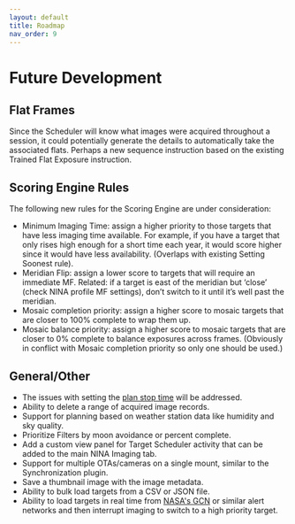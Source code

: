 ```yaml
---
layout: default
title: Roadmap
nav_order: 9
---
```


# Future Development

## Flat Frames

Since the Scheduler will know what images were acquired throughout a session, it could potentially generate the details to automatically take the associated flats.  Perhaps a new sequence instruction based on the existing Trained Flat Exposure instruction.

## Scoring Engine Rules
The following new rules for the Scoring Engine are under consideration:
* Minimum Imaging Time: assign a higher priority to those targets that have less imaging time available.  For example, if you have a target that only rises high enough for a short time each year, it would score higher since it would have less availability.  (Overlaps with existing Setting Soonest rule).
* Meridian Flip: assign a lower score to targets that will require an immediate MF. Related: if a target is east of the meridian but ‘close’ (check NINA profile MF settings), don’t switch to it until it’s well past the meridian.
* Mosaic completion priority: assign a higher score to mosaic targets that are closer to 100% complete to wrap them up.
* Mosaic balance priority: assign a higher score to mosaic targets that are closer to 0% complete to balance exposures across frames. (Obviously in conflict with Mosaic completion priority so only one should be used.)

## General/Other
* The issues with setting the [plan stop time](concepts/planning-engine.html#plan-window) will be addressed.
* Ability to delete a range of acquired image records.
* Support for planning based on weather station data like humidity and sky quality.
* Prioritize Filters by moon avoidance or percent complete.
* Add a custom view panel for Target Scheduler activity that can be added to the main NINA Imaging tab.
* Support for multiple OTAs/cameras on a single mount, similar to the Synchronization plugin.
* Save a thumbnail image with the image metadata.
* Ability to bulk load targets from a CSV or JSON file.
* Ability to load targets in real time from [NASA's GCN](https://gcn.nasa.gov/) or similar alert networks and then interrupt imaging to switch to a high priority target.
